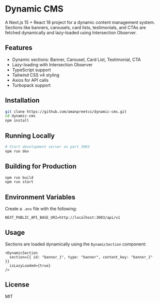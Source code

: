 # Dynamic CMS

A Next.js 15 + React 19 project for a dynamic content management system. Sections like banners, carousels, card lists, testimonials, and CTAs are fetched dynamically and lazy-loaded using Intersection Observer.

## Features

- Dynamic sections: Banner, Carousel, Card List, Testimonial, CTA
- Lazy-loading with Intersection Observer
- TypeScript support
- Tailwind CSS v4 styling
- Axios for API calls
- Turbopack support

## Installation

```bash
git clone https://github.com/amanpreetcs/dynamic-cms.git
cd dynamic-cms
npm install
```

## Running Locally

```bash
# Start development server on port 3003
npm run dev
```

## Building for Production

```bash
npm run build
npm run start
```

## Environment Variables

Create a `.env` file with the following:

```
NEXT_PUBLIC_API_BASE_URI=http://localhost:3003/api/v1
```

## Usage

Sections are loaded dynamically using the `DynamicSection` component:

```tsx
<DynamicSection
  section={{ id: "banner_1", type: "banner", content_key: "banner_1" }}
  isLazyLoaded={true}
/>
```

## License

MIT
